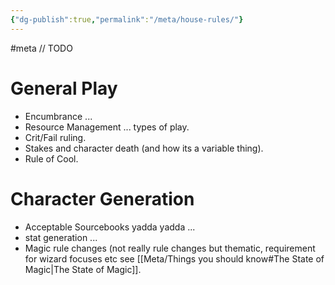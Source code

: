```yaml
---
{"dg-publish":true,"permalink":"/meta/house-rules/"}
---
```


#meta
// TODO
# General Play
- Encumbrance ...
- Resource Management ... types of play.
- Crit/Fail ruling.
- Stakes and character death (and how its a variable thing).
- Rule of Cool.
# Character Generation
- Acceptable Sourcebooks yadda yadda ...
- stat generation ...
- Magic rule changes (not really rule changes but thematic, requirement for wizard focuses etc see [[Meta/Things you should know#The State of Magic\|The State of Magic]].

